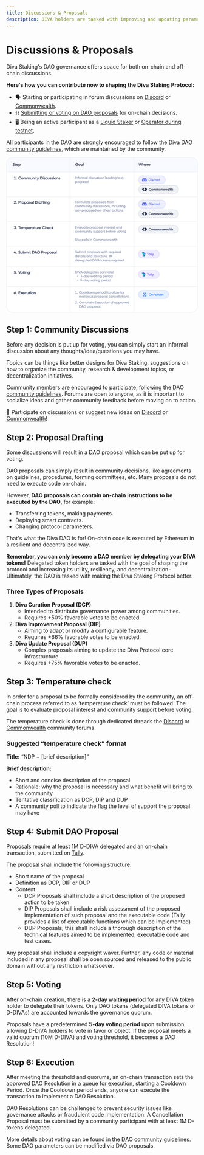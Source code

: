 ```yaml
---
title: Discussions & Proposals
description: DIVA holders are tasked with improving and updating parameters for the benefit of the Diva Staking Protocol. 
---
```


# Discussions & Proposals

Diva Staking's DAO governance offers space for both on-chain and off-chain discussions.

**Here's how you can contribute now to shaping the Diva Staking Protocol:**

- 🗣️ Starting or participating in forum discussions on [Discord](https://discord.com/channels/1041618287500460083/1129055607148773386) or [Commonwealth](https://commonwealth.im/divastaking/discussions).
- ⛓️ [Submitting or voting on DAO proposals](https://www.tally.xyz/gov/diva) for on-chain decisions.
- 🖥️ Being an active participant as a [Liquid Staker](https://stake.diva.community) or [Operator during testnet](https://docs.staking.foundation/operators).

All participants in the DAO are strongly encouraged to follow the [Diva DAO community guidelines](https://github.com/staking-foundation/diva-dao/blob/main/Community-Guidelines.md), which are maintained by the community.

<div style={{textAlign: 'center'}}>

![Liquid Staking](img/dao-proposals.png)
</div>


## Step 1: Community Discussions

Before any decision is put up for voting, you can simply start an informal discussion about any thoughts/idea/questions you may have.

Topics can be things like better designs for Diva Staking, suggestions on how to organize the community, research & development topics, or decentralization initiatives.

Community members are encouraged to participate, following the [DAO community guidelines](https://github.com/staking-foundation/diva-dao/blob/main/Community-Guidelines.md). Forums are open to anyone, as it is important to socialize ideas and gather community feedback before moving on to action.

💬 Participate on discussions or suggest new ideas on [Discord](https://discord.com/channels/1041618287500460083/1129055607148773386) or [Commonwealth](https://commonwealth.im/divastaking/discussions)!

## Step 2: Proposal Drafting

Some discussions will result in a DAO proposal which can be put up for voting.

DAO proposals can simply result in community decisions, like agreements on guidelines, procedures, forming committees, etc. Many proposals do not need to execute code on-chain.

However, **DAO proposals can contain on-chain instructions to be executed by the DAO**, for example:

- Transferring tokens, making payments.
- Deploying smart contracts.
- Changing protocol parameters.

That's what the Diva DAO is for! On-chain code is executed by Ethereum in a resilient and decentralized way.

**Remember, you can only become a DAO member by delegating your DIVA tokens!** Delegated token holders are tasked with the goal of shaping the protocol and increasing its utility, resiliency, and decentralization - Ultimately, the DAO is tasked with making the Diva Staking Protocol better.


### Three Types of Proposals

1. **Diva Curation Proposal (DCP)**
    - Intended to distribute governance power among communities.
    - Requires +50% favorable votes to be enacted.
2. **Diva Improvement Proposal (DIP)**
    - Aiming to adapt or modify a configurable feature.
    - Requires +66% favorable votes to be enacted.
3. **Diva Update Proposal (DUP)**
    - Complex proposals aiming to update the Diva Protocol core infrastructure.
    - Requires +75% favorable votes to be enacted.


## Step 3: Temperature check 

In order for a proposal to be formally considered by the community, an off-chain process referred to as ‘temperature check’ must be followed. The goal is to evaluate proposal interest and community support before voting.

The temperature check is done through dedicated threads the [Discord](https://discord.com/channels/1041618287500460083/1129055607148773386) or [Commonwealth](https://commonwealth.im/divastaking/discussions) community forums.

### Suggested “temperature check” format

**Title:** “NDP + [brief description]”

**Brief description:** 
- Short and concise description of the proposal
- Rationale: why the proposal is necessary and what benefit will bring to the community
- Tentative classification as DCP, DIP and DUP
- A community poll to indicate the flag the level of support the proposal may have


## Step 4: Submit DAO Proposal

Proposals require at least 1M D-DIVA delegated and an on-chain transaction, submitted on [Tally](https://tally.xyz/gov/diva).

The proposal shall include the following structure:

- Short name of the proposal
- Definition as DCP, DIP or DUP
- Content:
  - DCP Proposals shall include a short description of the proposed action to be taken
  - DIP Proposals shall include a risk assessment of the proposed implementation of such proposal and the executable code (Tally provides a list of executable functions which can be implemented)
  - DUP Proposals; this shall include a thorough description of the technical features aimed to be implemented, executable code and test cases.

Any proposal shall include a copyright waver. Further, any code or material included in any proposal shall be open sourced and released to the public domain without any restriction whatsoever.


## Step 5: Voting

After on-chain creation, there is a **2-day waiting period** for any DIVA token holder to delegate their tokens. Only DAO tokens (delegated DIVA tokens or D-DIVAs) are accounted towards the governance quorum.

Proposals have a predetermined **5-day voting period** upon submission, allowing D-DIVA holders to vote in favor or object. If the proposal meets a valid quorum (10M D-DIVA) and voting threshold, it becomes a DAO Resolution!


## Step 6: Execution

After meeting the threshold and quorums, an on-chain transaction sets the approved DAO Resolution in a queue for execution, starting a Cooldown Period. Once the Cooldown period ends, anyone can execute the transaction to implement a DAO Resolution.

DAO Resolutions can be challenged to prevent security issues like governance attacks or fraudulent code implementation. A Cancellation Proposal must be submitted by a community participant with at least 1M D-tokens delegated.

More details about voting can be found in the [DAO community guidelines](https://github.com/staking-foundation/diva-dao/blob/main/Community-Guidelines.md). Some DAO parameters can be modified via DAO proposals.
